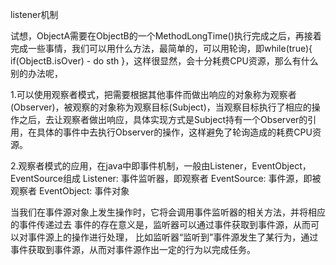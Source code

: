 listener机制

试想，ObjectA需要在ObjectB的一个MethodLongTime()执行完成之后，再接着完成一些事情，我们可以用什么方法，最简单的，可以用轮询，即while(true){ if(ObjectB.isOver) - do sth }，这样很显然，会十分耗费CPU资源，那么有什么别的办法呢，

1.可以使用观察者模式，把需要根据其他事件而做出响应的对象称为观察者(Observer)，被观察的对象称为观察目标(Subject)，当观察目标执行了相应的操作之后，去让观察者做出响应，具体实现方式是Subject持有一个Observer的引用，在具体的事件中去执行Observer的操作，这样避免了轮询造成的耗费CPU资源。

2.观察者模式的应用，在java中即事件机制，一般由Listener，EventObject，EventSource组成
Listener: 事件监听器，即观察者
EventSource: 事件源，即被观察者
EventObject: 事件对象

当我们在事件源对象上发生操作时，它将会调用事件监听器的相关方法，并将相应的事件传递过去
事件的存在意义是，监听器可以通过事件获取到事件源，从而可以对事件源上的操作进行处理，
比如监听器“监听到”事件源发生了某行为，通过事件获取到事件源，从而对事件源作出一定的行为以完成任务。